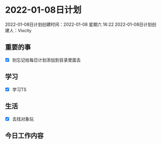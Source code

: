 # 2022-01-08日计划

2022-01-08日计划创建时间：2022-01-08 星期六  16:22
2022-01-08日计划创建人：Vixcity

## 重要的事
- [x] 别忘记给每日计划添加到目录里面去

## 学习
- [x] 学习TS

## 生活
- [x] 去找对象玩

## 今日工作内容
